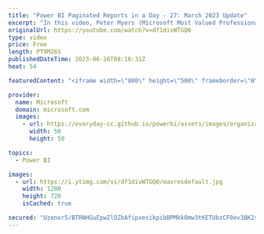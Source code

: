 ```yaml
---
title: "Power BI Paginated Reports in a Day - 27: March 2023 Update"
excerpt: "In this video, Peter Myers (Microsoft Most Valued Professional - Data Platform, and course developer) describes and demonstrates new capabilities and features added to #Microsoft #PowerBI paginated reports since the last update for December 2021 was recorded.    For more information about the online"
originalUrl: https://youtube.com/watch?v=df1divWTGQ0
type: video
price: Free
length: PT9M26S
publishedDateTime: 2023-06-26T08:16:31Z
heat: 54

featuredContent: "<iframe width=\"800\" height=\"500\" frameborder=\"0\" src=\"https://www.youtube.com/embed/df1divWTGQ0\" allow=\"accelerometer; autoplay; encrypted-media; gyroscope; picture-in-picture\" allowfullscreen></iframe>"

provider:
  name: Microsoft
  domain: microsoft.com
  images:
    - url: https://everyday-cc.github.io/powerbi/assets/images/organizations/microsoft.com-50x50.jpg
      width: 50
      height: 50

topics:
  - Power BI

images:
  - url: https://i.ytimg.com/vi/df1divWTGQ0/maxresdefault.jpg
    width: 1280
    height: 720
    isCached: true

secured: "Uzenxr5/BTRNHGuEpwZlOZbAfipxesikpibBPMkkOmw3tKETUbzCF0ev3BK2slE+d6q0x2pMSFRxPoOMORudeUT+84EswKe1AODumXNWPSf+HQ9sL/OGyUd9yTQdBUDmuXCAxvj63H9VbNVGFPssp2aDJaWTWvVB7wqRds3MZVP+2uPWEQoKmRcppWvdN+s3uaxYZUg0INciSyk8hPlJCIkTSOxjgtwrWNjHNr/1gqyniILuNJCfO8u8jchTpu2fPIIdc6GNrw9PhRn1f/YSt/YAh/j16XqFoCB/hcvMIiZniz0fWWRGi0LdplKcFen2Ld/QKSK+38jBDtsA7BFib0o8aR0fkvUMiP21Jr7Pih/YCkmJ4D1eJcrd9rnZmIhBRwcZCqh1aSknKtoPo22LzsiXwMJiJWaEapp2dqd+7u4=;MDNz/ukHYAaBb4FwrjkADg=="
---
```


